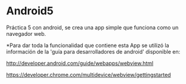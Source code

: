 # Android5
Práctica 5 con android, se crea una app simple que funciona como un navegador web.

*Para dar toda la funcionalidad que contiene esta App se utilizó la información de
la 'guía para desarrolladores de android' disponible en:

http://developer.android.com/guide/webapps/webview.html

https://developer.chrome.com/multidevice/webview/gettingstarted
